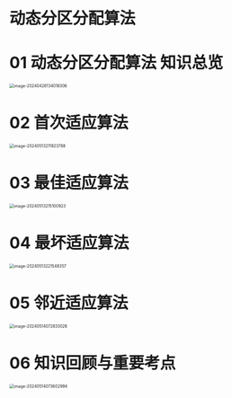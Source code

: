 # 动态分区分配算法



# 01 动态分区分配算法 知识总览

<img src="https://cvp.oss-cn-shanghai.aliyuncs.com/picgo/202404261340582.png" alt="image-20240426134018306" style="zoom: 50%;" />



# 02 首次适应算法

<img src="https://cvp.oss-cn-shanghai.aliyuncs.com/picgo/202405132119986.png" alt="image-20240513211923788" style="zoom:50%;" />



# 03 最佳适应算法

<img src="https://cvp.oss-cn-shanghai.aliyuncs.com/picgo/202405132151100.png" alt="image-20240513215100923" style="zoom:50%;" />



# 04 最坏适应算法

<img src="https://cvp.oss-cn-shanghai.aliyuncs.com/picgo/202405132215507.png" alt="image-20240513221548357" style="zoom:50%;" />



# 05 邻近适应算法

<img src="https://cvp.oss-cn-shanghai.aliyuncs.com/picgo/202405140728279.png" alt="image-20240514072833026" style="zoom:50%;" />



# 06 知识回顾与重要考点

<img src="https://cvp.oss-cn-shanghai.aliyuncs.com/picgo/202405140736122.png" alt="image-20240514073602994" style="zoom:50%;" />

